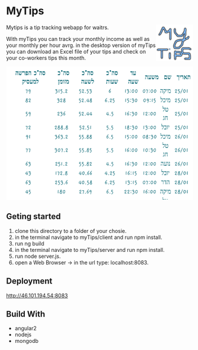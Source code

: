 

# MyTips

Mytips is a tip tracking webapp for waitrs.
<img align="right" width="100" height="100" src="https://github.com/anton202/myTips/blob/master/client/src/assets/logo.png">


With myTips you can track your monthly income as well as your monthly per hour avrg.
in the desktop version of myTips you can download an Excel file of your tips and check on your co-workers tips this month.

<p align="center">
  <img width="600" height="360" src="https://github.com/anton202/myTips/blob/master/client/src/assets/myTipsLog.png">
</p>



## Geting started 
1. clone this directory to a folder of your chosie. 
2. in the terminal navigate to myTips/client and run npm install.
3. run ng build
4. in the terminal navigate to myTips/server and run npm install.
5. run node server.js.
6. open a Web Browser -> in the url type: localhost:8083.

 
## Deployment
http://46.101.194.54:8083


## Build With
* angular2
* nodejs
* mongodb
